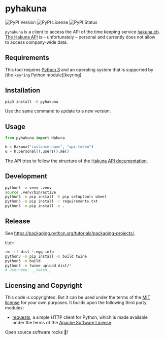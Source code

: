 # pyhakuna

![PyPI Version](https://img.shields.io/pypi/v/pyhakuna?style=flat-square)
![PyPI License](https://img.shields.io/pypi/l/pyhakuna?style=flat-square)
![PyPI Status](https://img.shields.io/pypi/status/pyhakuna?style=flat-square)

`pyhakuna` is a client to access the API of the time keeping service [hakuna.ch][hakuna].
[The Hakuna API][hakuna-api] is – unfortunately – personal and currently does not allow to access company-wide data. 

## Requirements

This tool requires [Python 3][python] and an operating system that is supported by [the `keyring` Python module][keyring].

## Installation

```bash
pip3 install -U pyhakuna
```

Use the same command to update to a new version.

## Usage

```python
from pyhakuna import Hakuna

h = Hakuna("instance-name", "api-token")
u = h.personal().users().me()
```

The API tries to follow the structure of the [Hakuna API documentation][hakuna-api].

## Development

```bash
python3 -m venv .venv
source .venv/bin/active
python3 -m pip install -U pip setuptools wheel
python3 -m pip install -r requirements.txt
python3 -m pip install -e .
```

## Release

See https://packaging.python.org/tutorials/packaging-projects/.

tl;dr:

```bash
rm -rf dist *.egg-info
python3 -m pip install -U build twine
python3 -m build
python3 -m twine upload dist/*
# Username: __token__
```

## Licensing and Copyright

This code is copyrighted.
But it can be used under the terms of the [MIT license](./LICENSE) for your own purposes.
It builds upon the following third party modules:

- [requests][requests], a simple HTTP client for Python, which is made available under the terms of the [Apache Software License][requests-license].

Open source software rocks 🎸!

[hakuna]: https://hakuna.ch
[hakuna-api]: https://www.hakuna.ch/docs
[python]: https://www.python.org
[requests]: https://docs.python-requests.org/en/latest/
[requests-license]: https://github.com/psf/requests/blob/24dfbfde552bb8ce48eec415714cbe793cfa95bd/LICENSE
